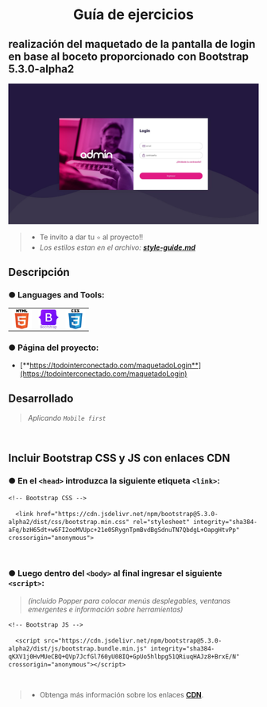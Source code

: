 # <h1 align="center">Guía de ejercicios</h1>

## realización del maquetado de la pantalla de login en base al boceto proporcionado con Bootstrap 5.3.0-alpha2

![ejercicio1-bootstrap.jpg](/assets/images/ejercicio1-bootstrap-min.jpg)

>
> * Te invito a dar tu `⭐` al proyecto!!
> * _Los estilos estan en el archivo: [**style-guide.md**](/style-guide.md)_
>

## Descripción

### <h3 align="left">● Languages and Tools:</h3>

<table align="center">
  <tr>
    <td>
      <a href="https://www.w3schools.com/html/" target="_blank">
        <img align="center" src="https://raw.githubusercontent.com/devicons/devicon/master/icons/html5/html5-original-wordmark.svg" alt="html" height="40" width="40"></a>
    </td>
    <td>
      <a href="https://getbootstrap.com" target="_blank">
        <img align="center" src="https://raw.githubusercontent.com/devicons/devicon/master/icons/bootstrap/bootstrap-original-wordmark.svg" alt="bootstrap" height="40" width="40" /></a>
    </td>
    <td>
      <a href="https://www.w3schools.com/css" target="_blank">
        <img align="center" src="https://raw.githubusercontent.com/devicons/devicon/master/icons/css3/css3-original-wordmark.svg" alt="css" height="40" width="40" /></a>
    </td>
  </tr>
</table>


### <h3 align="left">● Página del proyecto:</h3>

* [**https://todointerconectado.com/maquetadoLogin**](https://todointerconectado.com/maquetadoLogin)


## Desarrollado 

>
> _Aplicando `Mobile first`_
>

<br>

## Incluir Bootstrap CSS y JS con enlaces CDN

### <h3 align="left">● En el `<head>` introduzca la siguiente etiqueta `<link>`:</h3>

```
<!-- Bootstrap CSS -->
  
  <link href="https://cdn.jsdelivr.net/npm/bootstrap@5.3.0-alpha2/dist/css/bootstrap.min.css" rel="stylesheet" integrity="sha384-aFq/bzH65dt+w6FI2ooMVUpc+21e0SRygnTpmBvdBgSdnuTN7QbdgL+OapgHtvPp" crossorigin="anonymous">
```

<br>

### <h3 align="left">● Luego dentro del `<body>` al final ingresar el siguiente `<script>`:</h3>

> _(incluido Popper para colocar menús desplegables, ventanas emergentes e información sobre herramientas)_

```
<!-- Bootstrap JS -->
  
  <script src="https://cdn.jsdelivr.net/npm/bootstrap@5.3.0-alpha2/dist/js/bootstrap.bundle.min.js" integrity="sha384-qKXV1j0HvMUeCBQ+QVp7JcfGl760yU08IQ+GpUo5hlbpg51QRiuqHAJz8+BrxE/N" crossorigin="anonymous"></script>
```

<br>

> - Obtenga más información sobre los enlaces [**CDN**](https://getbootstrap.com/docs/5.3/getting-started/introduction/#quick-start).

